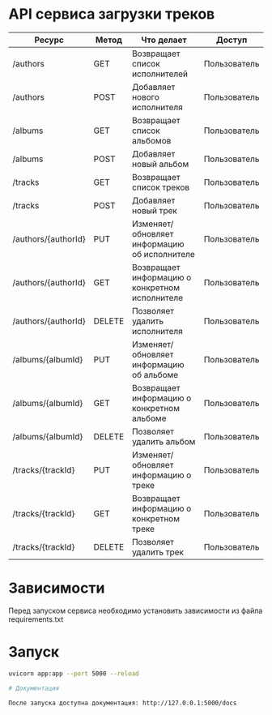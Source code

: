 # API сервиса загрузки треков


| Ресурс              | Метод  | Что делает                                     | Доступ       |
|---------------------| -----  |------------------------------------------------| ---          |
| /authors            | GET    | Возвращает список исполнителей		               | Пользователь |
| /authors            | POST   | Добавляет нового исполнителя			                | Пользователь |
| /albums             | GET       | Возвращает список альбомов                     | Пользователь             |
| /albums             | POST       | Добавляет новый альбом                         | Пользователь             |
| /tracks             | GET    | Возвращает список треков		                     | Пользователь |
| /tracks             | POST   | Добавляет новый трек			                        | Пользователь |
| /authors/{authorId} | PUT    | Изменяет/обновляет информацию об исполнителе   | Пользователь |
| /authors/{authorId} | GET    | Возвращает информацию о конкретном исполнителе | Пользователь |
| /authors/{authorId} | DELETE | Позволяет удалить исполнителя		                | Пользователь |
| /albums/{albumId}   | PUT       | Изменяет/обновляет информацию об альбоме       | Пользователь             |
| /albums/{albumId}                    | GET       | Возвращает информацию о конкретном альбоме     |Пользователь              |
| /albums/{albumId}                    | DELETE       | Позволяет удалить альбом                       | Пользователь             |
| /tracks/{trackId}                    | PUT       | Изменяет/обновляет информацию о треке          | Пользователь             |
| /tracks/{trackId}   | GET    | Возвращает информацию о конкретном треке       | Пользователь |
| /tracks/{trackId}   | DELETE | Позволяет удалить трек		                       | Пользователь |

# Зависимости

Перед запуском сервиса необходимо установить зависимости из файла requirements.txt

# Запуск

```bash
uvicorn app:app --port 5000 --reload

# Документация

После запуска доступна документация: http://127.0.0.1:5000/docs